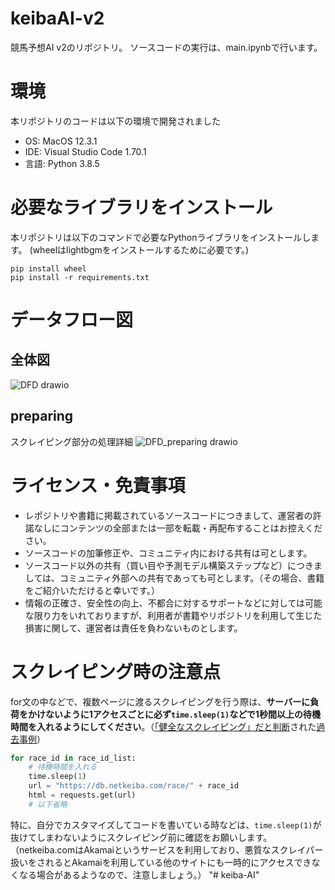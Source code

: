 # keibaAI-v2
競馬予想AI v2のリポジトリ。
ソースコードの実行は、main.ipynbで行います。

# 環境
本リポジトリのコードは以下の環境で開発されました
- OS: MacOS 12.3.1
- IDE: Visual Studio Code 1.70.1
- 言語: Python 3.8.5

# 必要なライブラリをインストール
本リポジトリは以下のコマンドで必要なPythonライブラリをインストールします。
(wheelはlightbgmをインストールするために必要です。)
```
pip install wheel
pip install -r requirements.txt
```

# データフロー図
## 全体図
![DFD drawio](images/DFD.drawio.png)

## preparing
スクレイピング部分の処理詳細
![DFD_preparing drawio](images/DFD_preparing.drawio.png)

# ライセンス・免責事項
- レポジトリや書籍に掲載されているソースコードにつきまして、運営者の許諾なしにコンテンツの全部または一部を転載・再配布することはお控えください。
- ソースコードの加筆修正や、コミュニティ内における共有は可とします。
- ソースコード以外の共有（買い目や予測モデル構築ステップなど）につきましては、コミュニティ外部への共有であっても可とします。（その場合、書籍をご紹介いただけると幸いです。）
- 情報の正確さ、安全性の向上、不都合に対するサポートなどに対しては可能な限り力をいれておりますが、利用者が書籍やリポジトリを利用して生じた損害に関して、運営者は責任を負わないものとします。

# スクレイピング時の注意点
for文の中などで、複数ページに渡るスクレイピングを行う際は、**サーバーに負荷をかけないように1アクセスごとに必ず`time.sleep(1)`などで1秒間以上の待機時間を入れるようにしてください**。（[「健全なスクレイピング」だと判断](http://librahack.jp/wp-content/uploads/announcement-20110225.pdf)された[過去事例](http://librahack.jp/okazaki-library-case/stress-test-thinking.html)）
```python
for race_id in race_id_list:
    # 待機時間を入れる
    time.sleep(1)
    url = "https://db.netkeiba.com/race/" + race_id
    html = requests.get(url)
    # 以下省略
```

特に、自分でカスタマイズしてコードを書いている時などは、`time.sleep(1)`が抜けてしまわないようにスクレイピング前に確認をお願いします。（netkeiba.comはAkamaiというサービスを利用しており、悪質なスクレイパー扱いをされるとAkamaiを利用している他のサイトにも一時的にアクセスできなくなる場合があるようなので、注意しましょう。）
"# keiba-AI" 
